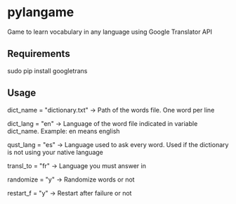 # pylangame
Game to learn vocabulary in any language using Google Translator API


## Requirements

sudo pip install googletrans



## Usage


dict_name = "dictionary.txt" -> Path of the words file. One word per line

dict_lang = "en" -> Language of the word file indicated in variable dict_name. Example: en means english

qust_lang = "es" -> Language used to ask every word. Used if the dictionary is not using your native language

transl_to = "fr" -> Language you must answer in

randomize = "y" -> Randomize words or not

restart_f = "y" -> Restart after failure or not